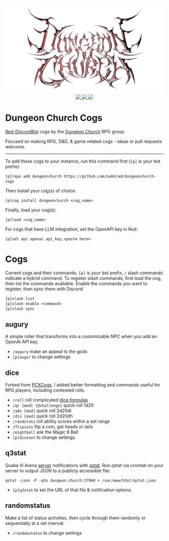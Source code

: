 <p align="center">
    <img width="650" src="logo-chrome-red.png"><br>
    <a href=https://github.com/oakbrad/dungeonchurch>
        <img src=https://img.shields.io/github/last-commit/oakbrad/dungeonchurch?label=dungeonchurch&color=gray&labelColor=ff2600&logo=github>
    </a>
    <a href=https://github.com/oakbrad/dungeonchurch-pyora>
        <img src=https://img.shields.io/github/last-commit/oakbrad/dungeonchurch-pyora?label=dungeonchurch-pyora&color=gray&labelColor=ff2600&logo=github>
    </a>
    <a href=https://github.com/oakbrad/dungeonchurch-cogs>
        <img src=https://img.shields.io/github/last-commit/oakbrad/dungeonchurch-cogs?label=dungeonchurch-cogs&color=gray&labelColor=ff2600&logo=github>
    </a>
</p>

# Dungeon Church Cogs
[Red-DiscordBot](https://github.com/Cog-Creators/Red-DiscordBot/releases) cogs by the [Dungeon Church](https://www.dungeon.church) RPG group.

Focused on making RPG, D&D, & game related cogs - ideas or pull requests welcome.

----
To add these cogs to your instance, run this command first (`[p]` is your bot prefix):

```
[p]repo add dungeonchurch https://github.com/oakbrad/dungeonchurch-cogs
```

Then install your cog(s) of choice:

```
[p]cog install dungeonchurch <cog_name>
```

Finally, load your cog(s):

```
[p]load <cog_name>
```

For cogs that have LLM integration, set the OpenAPI key in Red:

```
[p]set api openai api_key,<paste here>
```

# Cogs
Current cogs and their commands. `[p]` is your bot prefix, `/` slash commands indicate a hybrid command. To register slash commands, first load the cog, then list the commands available. Enable the commands you want to register, then sync them with Discord.
```
[p]slash list
[p]slash enable <command>
[p]slash sync
```
## augury
A simple roller that transforms into a customizable NPC when you add an OpenAI API key.
* `/augury` make an appeal to the gods
* `[p]augur` to change settings
## dice
Forked from [PCXCogs](https://github.com/PhasecoreX/PCXCogs). I added better formatting and commands useful for RPG players, including contested rolls.
* `/roll` roll complicated [dice formulas](https://github.com/StarlitGhost/pyhedrals)
* `/qr [mod] [@challenge]` quick roll 1d20
* `/adv [mod]` quick roll 2d20dl
* `/dis [mod]` quick roll 2d20dh
* `/randstats` roll ability scores within a set range
* `/flipcoin` flip a coin, get heads or tails
* `/eightball` ask the Magic 8 Ball
* `[p]diceset` to change settings
## q3stat
Quake III Arena [server](https://quake.dungeon.church) notifications with [qstat](https://github.com/Unity-Technologies/qstat). Run qstat via crontab on your server to output JSON to a publicly accessible file:
```
qstat -json -P -q3s dungeon.church:27960 > /var/www/html/qstat.json
```
* `[p]q3stat` to set the URL of that file & notification options.
## randomstatus
Make a list of status activities, then cycle through them randomly or sequentially at a set interval.
* `/randomstatus` to change settings
